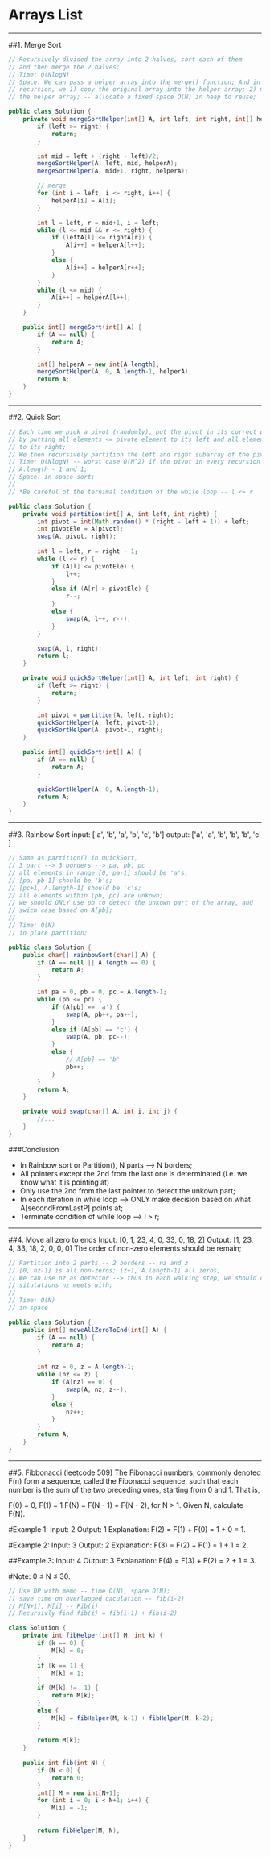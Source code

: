 # Arrays List
---
##1. Merge Sort

```java
// Recursively divided the array into 2 halves, sort each of them
// and then merge the 2 halves;
// Time: O(NlogN)
// Space: We can pass a helper array into the merge() function; And in each
// recursion, we 1) copy the original array into the helper array; 2) merge from
// the helper array; -- allocate a fixed space O(N) in heap to reuse;

public class Solution {
    private void mergeSortHelper(int[] A, int left, int right, int[] helperA) {
        if (left >= right) {
            return;
        }

        int mid = left + (right - left)/2;
        mergeSortHelper(A, left, mid, helperA);
        mergeSortHelper(A, mid+1, right, helperA);

        // merge
        for (int i = left, i <= right, i++) {
            helperA[i] = A[i];
        }

        int l = left, r = mid+1, i = left;
        while (l <= mid && r <= right) {
            if (leftA[l] <= rightA[r]) {
                A[i++] = helperA[l++]; 
            }
            else {
                A[i++] = helperA[r++];
            }
        }
        while (l <= mid) {
            A[i++] = helperA[l++];
        }
    } 

    public int[] mergeSort(int[] A) {
        if (A == null) {
            return A;
        }

        int[] helperA = new int[A.length];
        mergeSortHelper(A, 0, A.length-1, helperA);
        return A;
    }
}

```
---

##2. Quick Sort
```java
// Each time we pick a pivot (randomly), put the pivot in its correct position
// by putting all elements <= pivote element to its left and all elements > pivote element
// to its right;
// We then recursively partition the left and right subarray of the pivot;
// Time: O(NlogN) -- worst case O(N^2) if the pivot in every recursion partition the array to
// A.length - 1 and 1;
// Space: in space sort;
//
// *Be careful of the ternimal condition of the while loop -- l <= r

public class Solution {
    private void partition(int[] A, int left, int right) {
        int pivot = int(Math.random() * (right - left + 1)) + left;
        int pivotEle = A[pivot];
        swap(A, pivot, right);
        
        int l = left, r = right - 1;
        while (l <= r) {
            if (A[l] <= pivotEle) {
                l++;
            }
            else if (A[r] > pivotEle) {
                r--;
            }
            else {
                swap(A, l++, r--);
            }
        }

        swap(A, l, right);
        return l;
    }

    private void quickSortHelper(int[] A, int left, int right) {
        if (left >= right) {
            return;
        }

        int pivot = partition(A, left, right);
        quickSortHelper(A, left, pivot-1);
        quickSortHelper(A, pivot+1, right);
    }

    public int[] quickSort(int[] A) {
        if (A == null) {
            return A;
        }

        quickSortHelper(A, 0, A.length-1);
        return A;
    }
}

``` 
---

##3. Rainbow Sort
input: ['a', 'b', 'a', 'b', 'c', 'b']
output: ['a', 'a', 'b', 'b', 'b', 'c' ]

```java
// Same as partition() in QuickSort,
// 3 part --> 3 borders --> pa, pb, pc
// all elements in range [0, pa-1] should be 'a's;
// [pa, pb-1] should be 'b's;
// [pc+1, A.length-1] should be 'c's;
// all elements within [pb, pc] are unkown;
// we should ONLY use pb to detect the unkown part of the array, and
// swich case based on A[pb];
//
// Time: O(N)
// in place partition;

public class Solution {
    public char[] rainbowSort(char[] A) {
        if (A == null || A.length == 0) {
            return A;
        }

        int pa = 0, pb = 0, pc = A.length-1;
        while (pb <= pc) {
            if (A[pb] == 'a') {
                swap(A, pb++, pa++);
            }
            else if (A[pb] == 'c') {
                swap(A, pb, pc--);
            }
            else {
                // A[pb] == 'b'
                pb++;
            }
        }
        return A;
    }

    private void swap(char[] A, int i, int j) {
        //...
    }
}

```
###Conclusion
- In Rainbow sort or Partition(), N parts --> N borders;
- All pointers except the 2nd from the last one is determinated (i.e. we know
what it is pointing at)
- Only use the 2nd from the last pointer to detect the unkown part;
- In each iteration in while loop --> ONLY make decision based on what A[secondFromLastP] points at;
- Terminate condition of while loop --> l > r;
---

##4. Move all zero to ends
Input: [0, 1, 23, 4, 0, 33, 0, 18, 2]
Output: [1, 23, 4, 33, 18, 2, 0, 0, 0]
The order of non-zero elements should be remain;

```java
// Partition into 2 parts -- 2 borders -- nz and z
// [0, nz-1] is all non-zeros; [z+1, A.length-1] all zeros;
// We can use nz as detector --> thus in each walking step, we should consider
// situtations nz meets with;
//
// Time: O(N)
// in space

public class Solution {
    public int[] moveAllZeroToEnd(int[] A) {
        if (A == null) {
            return A;
        }

        int nz = 0, z = A.length-1;
        while (nz <= z) {
            if (A[nz] == 0) {
                swap(A, nz, z--);
            }
            else {
                nz++;
            }
        }
        return A;
    }
}

```

---
##5. Fibbonacci (leetcode 509)
The Fibonacci numbers, commonly denoted F(n) form a sequence, called the Fibonacci sequence, such that each number is the sum of the two preceding ones, starting from 0 and 1. That is,

F(0) = 0,   F(1) = 1
F(N) = F(N - 1) + F(N - 2), for N > 1.
Given N, calculate F(N).

#Example 1:
Input: 2
Output: 1
Explanation: F(2) = F(1) + F(0) = 1 + 0 = 1.

#Example 2:
Input: 3
Output: 2
Explanation: F(3) = F(2) + F(1) = 1 + 1 = 2.

##Example 3:
Input: 4
Output: 3
Explanation: F(4) = F(3) + F(2) = 2 + 1 = 3.

#Note:
0 ≤ N ≤ 30.

```java
// Use DP with memo -- time O(N), space O(N);
// save time on overlapped caculation -- fib(i-2)
// M[N+1], M[i] -- Fib(i)
// Recursivly find fib(i) = fib(i-1) + fib(i-2)

class Solution {
    private int fibHelper(int[] M, int k) {
        if (k == 0) {
            M[k] = 0;
        }
        if (k == 1) {
            M[k] = 1;
        }
        if (M[k] != -1) {
            return M[k];
        }
        else {
            M[k] = fibHelper(M, k-1) + fibHelper(M, k-2);
        }
   
        return M[k];
    }
    
    public int fib(int N) {
        if (N < 0) {
            return 0;
        }
        int[] M = new int[N+1];
        for (int i = 0; i < N+1; i++) {
            M[i] = -1;
        }
        
        return fibHelper(M, N);
    }
}

```